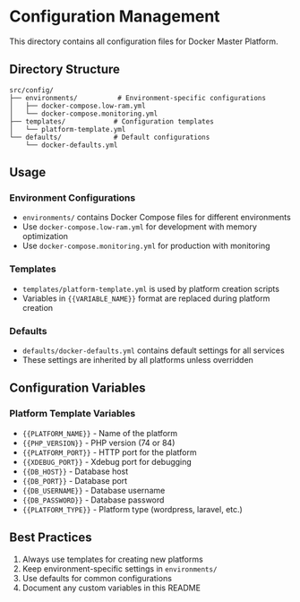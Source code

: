 # Configuration Management

This directory contains all configuration files for Docker Master Platform.

## Directory Structure

```
src/config/
├── environments/          # Environment-specific configurations
│   ├── docker-compose.low-ram.yml
│   └── docker-compose.monitoring.yml
├── templates/            # Configuration templates
│   └── platform-template.yml
└── defaults/             # Default configurations
    └── docker-defaults.yml
```

## Usage

### Environment Configurations
- `environments/` contains Docker Compose files for different environments
- Use `docker-compose.low-ram.yml` for development with memory optimization
- Use `docker-compose.monitoring.yml` for production with monitoring

### Templates
- `templates/platform-template.yml` is used by platform creation scripts
- Variables in `{{VARIABLE_NAME}}` format are replaced during platform creation

### Defaults
- `defaults/docker-defaults.yml` contains default settings for all services
- These settings are inherited by all platforms unless overridden

## Configuration Variables

### Platform Template Variables
- `{{PLATFORM_NAME}}` - Name of the platform
- `{{PHP_VERSION}}` - PHP version (74 or 84)
- `{{PLATFORM_PORT}}` - HTTP port for the platform
- `{{XDEBUG_PORT}}` - Xdebug port for debugging
- `{{DB_HOST}}` - Database host
- `{{DB_PORT}}` - Database port
- `{{DB_USERNAME}}` - Database username
- `{{DB_PASSWORD}}` - Database password
- `{{PLATFORM_TYPE}}` - Platform type (wordpress, laravel, etc.)

## Best Practices

1. Always use templates for creating new platforms
2. Keep environment-specific settings in `environments/`
3. Use defaults for common configurations
4. Document any custom variables in this README
